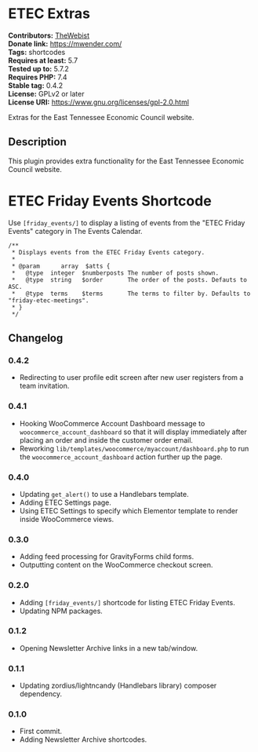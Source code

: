 # ETEC Extras #
**Contributors:** [TheWebist](https://profiles.wordpress.org/TheWebist)  
**Donate link:** https://mwender.com/  
**Tags:** shortcodes  
**Requires at least:** 5.7  
**Tested up to:** 5.7.2  
**Requires PHP:** 7.4  
**Stable tag:** 0.4.2  
**License:** GPLv2 or later  
**License URI:** https://www.gnu.org/licenses/gpl-2.0.html  

Extras for the East Tennessee Economic Council website.

## Description ##

This plugin provides extra functionality for the East Tennessee Economic Council website.

# ETEC Friday Events Shortcode #

Use `[friday_events/]` to display a listing of events from the "ETEC Friday Events" category in The Events Calendar.

```
/**
 * Displays events from the ETEC Friday Events category.
 *
 * @param      array  $atts {
 *   @type  integer  $numberposts The number of posts shown.
 *   @type  string   $order       The order of the posts. Defauts to ASC.
 *   @type  terms    $terms       The terms to filter by. Defaults to "friday-etec-meetings".
 * }
 */
```

## Changelog ##

### 0.4.2 ###
* Redirecting to user profile edit screen after new user registers from a team invitation.

### 0.4.1 ###
* Hooking WooCommerce Account Dashboard message to `woocommerce_account_dashboard` so that it will display immediately after placing an order and inside the customer order email.
* Reworking `lib/templates/woocommerce/myaccount/dashboard.php` to run the `woocommerce_account_dashboard` action further up the page.

### 0.4.0 ###
* Updating `get_alert()` to use a Handlebars template.
* Adding ETEC Settings page.
* Using ETEC Settings to specify which Elementor template to render inside WooCommerce views.

### 0.3.0 ###
* Adding feed processing for GravityForms child forms.
* Outputting content on the WooCommerce checkout screen.

### 0.2.0 ###
* Adding `[friday_events/]` shortcode for listing ETEC Friday Events.
* Updating NPM packages.

### 0.1.2 ###
* Opening Newsletter Archive links in a new tab/window.

### 0.1.1 ###
* Updating zordius/lightncandy (Handlebars library) composer dependency.

### 0.1.0 ###
* First commit.
* Adding Newsletter Archive shortcodes.

